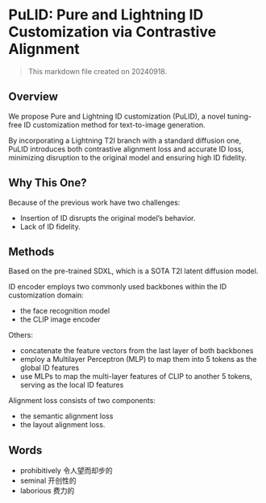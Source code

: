 # PuLID: Pure and Lightning ID Customization via Contrastive Alignment

> This markdown file created on 20240918.

## Overview

We propose Pure and Lightning ID customization (PuLID), a novel tuning-free ID customization method for text-to-image generation.

By incorporating a Lightning T2I branch with a standard diffusion one, PuLID introduces both contrastive alignment loss and accurate ID loss, minimizing disruption to the original model and ensuring high ID fidelity.

## Why This One?

Because of the previous work have two challenges:

- Insertion of ID disrupts the original model’s behavior.
- Lack of ID fidelity.

## Methods

Based on the pre-trained SDXL, which is a SOTA T2I latent diffusion model.

ID encoder employs two commonly used backbones within the ID customization domain: 

- the face recognition model
- the CLIP image encoder

Others:

- concatenate the feature vectors from the last layer of both backbones
- employ a Multilayer Perceptron (MLP) to map them into 5 tokens as the global ID features
- use MLPs to map the multi-layer features of CLIP to another 5 tokens, serving as the local ID features

Alignment loss consists of two components:

- the semantic alignment loss
- the layout alignment loss. 

## Words

- prohibitively 令人望而却步的
- seminal 开创性的
- laborious 费力的

